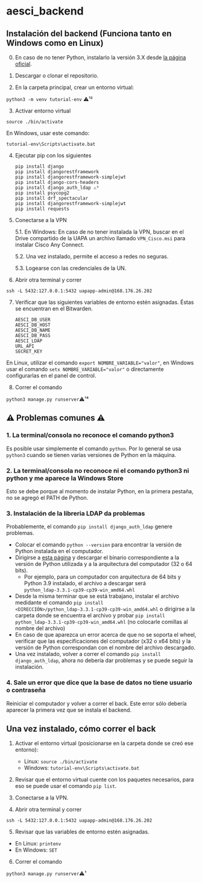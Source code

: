 # aesci_backend

## Instalación del backend (Funciona tanto en Windows como en Linux)

0. En caso de no tener Python, instalarlo la versión 3.X desde [la página oficial](https://www.python.org/downloads/).

1. Descargar o clonar el repositorio.

2. En la carpeta principal, crear un entorno virtual:

`python3 -m venv tutorial-env` ⚠️¹²

3. Activar entorno virtual

`source ./bin/activate`

En Windows, usar este comando:

`tutorial-env\Scripts\activate.bat`

4. Ejecutar pip con los siguientes

    ```
    pip install django
    pip install djangorestframework
    pip install djangorestframework-simplejwt
    pip install django-cors-headers
    pip install django_auth_ldap ⚠️³
    pip install psycopg2
    pip install drf_spectacular
    pip install djangorestframework-simplejwt
    pip install requests
    ```

5. Conectarse a la VPN

    5.1. En Windows: En caso de no tener instalada la VPN, buscar en el Drive compartido de la UAPA un archivo llamado `VPN_Cisco.msi` para instalar Cisco Any Connect.

    5.2. Una vez instalado, permite el acceso a redes no seguras.
    
    5.3. Logearse con las credenciales de la UN.

6. Abrir otra terminal y correr

`ssh -L 5432:127.0.0.1:5432 uapapp-admin@168.176.26.202`

7. Verificar que las siguientes variables de entorno estén asignadas. Éstas se encuentran en el Bitwarden.

    ```
    AESCI_DB_USER      
    AESCI_DB_HOST
    AESCI_DB_NAME
    AESCI_DB_PASS
    AESCI_LDAP
    URL_API
    SECRET_KEY
    ```
    
En Linux, utilizar el comando `export NOMBRE_VARIABLE="valor"`, en Windows usar el comando `setx NOMBRE_VARIABLE="valor"` o directamente configurarlas en el panel de control.

8. Correr el comando

`python3 manage.py runserver`⚠️¹⁴

## ⚠️ Problemas comunes ⚠️

<!-- Aquí van los problemas comunes que se encuentren -->

### 1. La terminal/consola no reconoce el comando python3

Es posible usar simplemente el comando `python`. Por lo general se usa `python3` cuando se tienen varias versiones de Python en la máquina.


### 2. La terminal/consola no reconoce ni el comando python3 ni python y me aparece la Windows Store

Esto se debe porque al momento de instalar Python, en la primera pestaña, no se agregó el PATH de Python.

### 3. Instalación de la libreria LDAP da problemas

Probablemente, el comando `pip install django_auth_ldap` genere problemas.

- Colocar el comando `python --version` para encontrar la versión de Python instalada en el computador.
- Dirigirse a [esta página](https://www.lfd.uci.edu/~gohlke/pythonlibs/#python-ldap) y descargar el binario correspondiente a la versión de Python utilizada y a la arquitectura del computador (32 o 64 bits).
    - Por ejemplo, para un computador con arquitectura de 64 bits y Python 3.9 instalado, el archivo a descargar será `python_ldap‑3.3.1‑cp39‑cp39‑win_amd64.whl`
- Desde la misma terminar que se está trabajano, instalar el archivo medidante el comando `pip install <DIRECCIÓN>/python_ldap‑3.3.1‑cp39‑cp39‑win_amd64.whl` o dirigirse a la carpeta donde se encuentra el archivo y probar `pip install python_ldap‑3.3.1‑cp39‑cp39‑win_amd64.whl` (no colocarle comillas al nombre del archivo)
- En caso de que aparezca un error acerca de que no se soporta el wheel, verificar que las especificaciones del computador (x32 o x64 bits) y la versión de Python correspondan con el nombre del archivo descargado.
- Una vez instalado, volver a correr el comando `pip install django_auth_ldap`, ahora no debería dar problemas y se puede seguir la instalación.

### 4. Sale un error que dice que la base de datos no tiene usuario o contraseña

Reiniciar el computador y volver a correr el back. Este error sólo debería aparecer la primera vez que se instala el backend.

## Una vez instalado, cómo correr el back

1. Activar el entorno virtual (posicionarse en la carpeta donde se creó ese entorno):

    - Linux: `source ./bin/activate`
    - Windows: `tutorial-env\Scripts\activate.bat`

2. Revisar que el entorno virtual cuente con los paquetes necesarios, para eso se puede usar el comando `pip list`.

3. Conectarse a la VPN.

4. Abrir otra terminal y correr

`ssh -L 5432:127.0.0.1:5432 uapapp-admin@168.176.26.202`

5. Revisar que las variables de entorno estén asignadas.

- En Linux: `printenv`
- En Windows: `SET`

6. Correr el comando

`python3 manage.py runserver`⚠️¹
